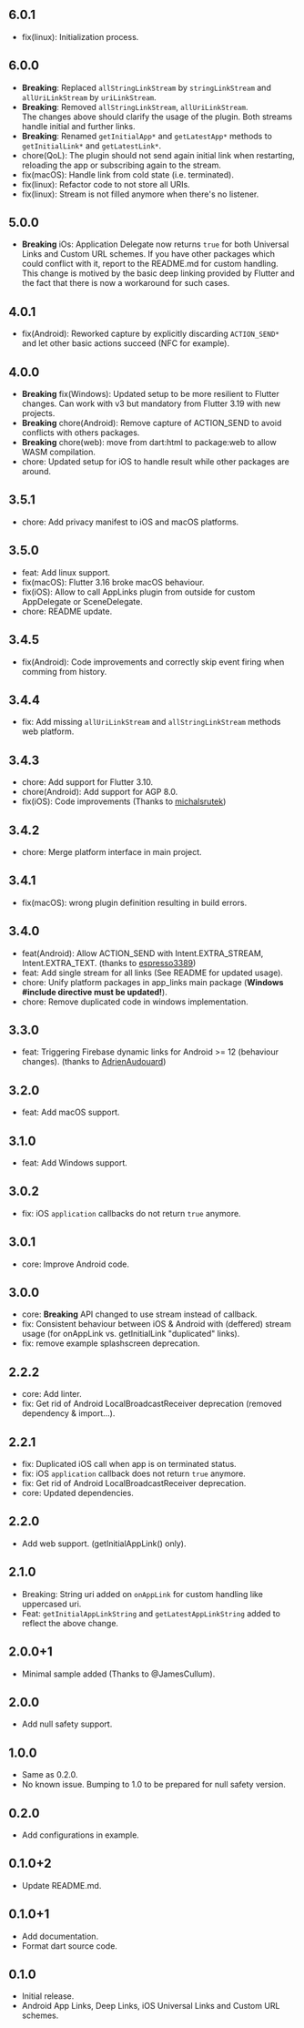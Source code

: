 ## 6.0.1
* fix(linux): Initialization process.

## 6.0.0
* __Breaking__: Replaced `allStringLinkStream` by `stringLinkStream` and `allUriLinkStream` by `uriLinkStream`.
* __Breaking__: Removed `allStringLinkStream`, `allUriLinkStream`.  
The changes above should clarify the usage of the plugin. Both streams handle initial and further links.
* __Breaking__: Renamed `getInitialApp*` and `getLatestApp*` methods to `getInitialLink*` and `getLatestLink*`.
* chore(QoL): The plugin should not send again initial link when restarting, reloading the app or subscribing again to the stream.
* fix(macOS): Handle link from cold state (i.e. terminated).
* fix(linux): Refactor code to not store all URIs.
* fix(linux): Stream is not filled anymore when there's no listener.

## 5.0.0
* __Breaking__ iOs: Application Delegate now returns `true` for both Universal Links and Custom URL schemes.
If you have other packages which could conflict with it, report to the README.md for custom handling.
This change is motived by the basic deep linking provided by Flutter and the fact that there is now a workaround for such cases.

## 4.0.1
* fix(Android): Reworked capture by explicitly discarding `ACTION_SEND*` and let other basic actions succeed (NFC for example).

## 4.0.0
* __Breaking__ fix(Windows): Updated setup to be more resilient to Flutter changes. Can work with v3 but mandatory from Flutter 3.19 with new projects.
* __Breaking__ chore(Android): Remove capture of ACTION_SEND to avoid conflicts with others packages.
* __Breaking__ chore(web): move from dart:html to package:web to allow WASM compilation.
* chore: Updated setup for iOS to handle result while other packages are around.

## 3.5.1
* chore: Add privacy manifest to iOS and macOS platforms.

## 3.5.0
* feat: Add linux support.
* fix(macOS): Flutter 3.16 broke macOS behaviour.
* fix(iOS): Allow to call AppLinks plugin from outside for custom AppDelegate or SceneDelegate.
* chore: README update.

## 3.4.5
* fix(Android): Code improvements and correctly skip event firing when comming from history.

## 3.4.4
* fix: Add missing `allUriLinkStream` and `allStringLinkStream` methods web platform.

## 3.4.3
* chore: Add support for Flutter 3.10.
* chore(Android): Add support for AGP 8.0.
* fix(iOS): Code improvements (Thanks to [michalsrutek](https://github.com/michalsrutek))

## 3.4.2
* chore: Merge platform interface in main project.

## 3.4.1
* fix(macOS): wrong plugin definition resulting in build errors.

## 3.4.0
* feat(Android): Allow ACTION_SEND with Intent.EXTRA_STREAM, Intent.EXTRA_TEXT. (thanks to [espresso3389](https://github.com/espresso3389))
* feat: Add single stream for all links (See README for updated usage).
* chore: Unify platform packages in app_links main package (__Windows #include directive must be updated!__).
* chore: Remove duplicated code in windows implementation.

## 3.3.0
* feat: Triggering Firebase dynamic links for Android >= 12 (behaviour changes). (thanks to [AdrienAudouard](https://github.com/AdrienAudouard))

## 3.2.0
* feat: Add macOS support.

## 3.1.0
* feat: Add Windows support.

## 3.0.2
* fix: iOS `application` callbacks do not return `true` anymore.

## 3.0.1
* core: Improve Android code.

## 3.0.0
* core: __Breaking__ API changed to use stream instead of callback.
* fix: Consistent behaviour between iOS & Android with (deffered) stream usage (for onAppLink vs. getInitialLink "duplicated" links).
* fix: remove example splashscreen deprecation.

## 2.2.2
* core: Add linter.
* fix: Get rid of Android LocalBroadcastReceiver deprecation (removed dependency & import...).

## 2.2.1
* fix: Duplicated iOS call when app is on terminated status.
* fix: iOS `application` callback does not return `true` anymore.
* fix: Get rid of Android LocalBroadcastReceiver deprecation.
* core: Updated dependencies.

## 2.2.0
* Add web support. (getInitialAppLink() only).

## 2.1.0
* Breaking: String uri added on `onAppLink` for custom handling like uppercased uri.
* Feat: `getInitialAppLinkString` and `getLatestAppLinkString` added to reflect the above change.

## 2.0.0+1
* Minimal sample added (Thanks to @JamesCullum).

## 2.0.0
* Add null safety support.

## 1.0.0
* Same as 0.2.0.
* No known issue. Bumping to 1.0 to be prepared for null safety version.

## 0.2.0
* Add configurations in example.

## 0.1.0+2
* Update README.md.

## 0.1.0+1
* Add documentation.
* Format dart source code.

## 0.1.0
* Initial release.
* Android App Links, Deep Links, iOS Universal Links and Custom URL schemes.
